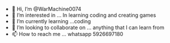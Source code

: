 - 👋 Hi, I’m @WarMachine0074
- 👀 I’m interested in ... In learning coding and creating games
- 🌱 I’m currently learning ...coding 
- 💞️ I’m looking to collaborate on ... anything that I can learn from 
- 📫 How to reach me ... whatsapp 5926697180

<!---
WarMachine0074/WarMachine0074 is a ✨ special ✨ repository because its `README.md` (this file) appears on your GitHub profile.
You can click the Preview link to take a look at your changes.
--->
